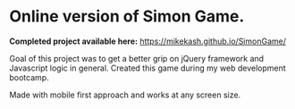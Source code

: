 # Online version of Simon Game.

**Completed project available here:** https://mikekash.github.io/SimonGame/

Goal of this project was to get a better grip on jQuery framework and Javascript logic in general.
Created this game during my web development bootcamp.

Made with mobile first approach and works at any screen size.
